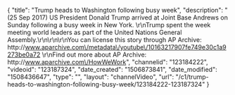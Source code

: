 {
    "title": "Trump heads to Washington following busy week",
    "description": "(25 Sep 2017) US President Donald Trump arrived at Joint Base Andrews on Sunday following a busy week in New York. \r\nTrump spent the week meeting world leaders as part of the United Nations General Assembly.\r\n\r\n\r\nYou can license this story through AP Archive: http:\/\/www.aparchive.com\/metadata\/youtube\/10163217907fe749e30c1a9273be0a72 \r\nFind out more about AP Archive: http:\/\/www.aparchive.com\/HowWeWork",
    "channelid": "123184222",
    "videoid": "123187324",
    "date_created": "1506873841",
    "date_modified": "1508436647",
    "type": "",
    "layout": "channelVideo",
    "url": "\/c1\/trump-heads-to-washington-following-busy-week\/123184222-123187324"
}